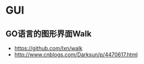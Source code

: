 # GUI

## GO语言的图形界面Walk

- <https://github.com/lxn/walk>
- <http://www.cnblogs.com/Darksun/p/4470617.html>